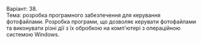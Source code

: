Варіант: 38. <br>
Тема: розробка програмного забезпечення для керування фотофайлами. Розробка програми, що дозволяє керувати фотофайлами та виконувати різні дії з їх обробкою на комп'ютері з операційною системою Windows.
